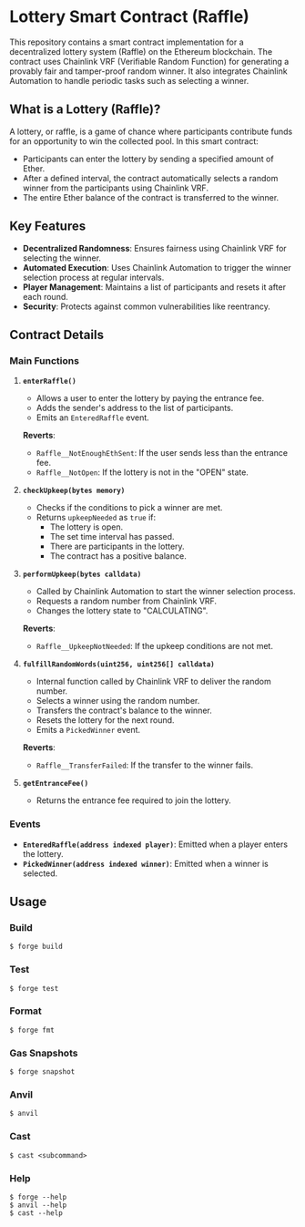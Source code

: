 # Lottery Smart Contract (Raffle)

This repository contains a smart contract implementation for a decentralized lottery system (Raffle) on the Ethereum blockchain. The contract uses Chainlink VRF (Verifiable Random Function) for generating a provably fair and tamper-proof random winner. It also integrates Chainlink Automation to handle periodic tasks such as selecting a winner.

## What is a Lottery (Raffle)?

A lottery, or raffle, is a game of chance where participants contribute funds for an opportunity to win the collected pool. In this smart contract:
- Participants can enter the lottery by sending a specified amount of Ether.
- After a defined interval, the contract automatically selects a random winner from the participants using Chainlink VRF.
- The entire Ether balance of the contract is transferred to the winner.

## Key Features

- **Decentralized Randomness**: Ensures fairness using Chainlink VRF for selecting the winner.
- **Automated Execution**: Uses Chainlink Automation to trigger the winner selection process at regular intervals.
- **Player Management**: Maintains a list of participants and resets it after each round.
- **Security**: Protects against common vulnerabilities like reentrancy.

## Contract Details

### Main Functions

1. **`enterRaffle()`**
    - Allows a user to enter the lottery by paying the entrance fee.
    - Adds the sender's address to the list of participants.
    - Emits an `EnteredRaffle` event.

   **Reverts**:
    - `Raffle__NotEnoughEthSent`: If the user sends less than the entrance fee.
    - `Raffle__NotOpen`: If the lottery is not in the "OPEN" state.


2. **`checkUpkeep(bytes memory)`**
    - Checks if the conditions to pick a winner are met.
    - Returns `upkeepNeeded` as `true` if:
        - The lottery is open.
        - The set time interval has passed.
        - There are participants in the lottery.
        - The contract has a positive balance.


3. **`performUpkeep(bytes calldata)`**
    - Called by Chainlink Automation to start the winner selection process.
    - Requests a random number from Chainlink VRF.
    - Changes the lottery state to "CALCULATING".

   **Reverts**:
    - `Raffle__UpkeepNotNeeded`: If the upkeep conditions are not met.


4. **`fulfillRandomWords(uint256, uint256[] calldata)`**
    - Internal function called by Chainlink VRF to deliver the random number.
    - Selects a winner using the random number.
    - Transfers the contract's balance to the winner.
    - Resets the lottery for the next round.
    - Emits a `PickedWinner` event.

   **Reverts**:
    - `Raffle__TransferFailed`: If the transfer to the winner fails.


5. **`getEntranceFee()`**
    - Returns the entrance fee required to join the lottery.

### Events

- **`EnteredRaffle(address indexed player)`**: Emitted when a player enters the lottery.
- **`PickedWinner(address indexed winner)`**: Emitted when a winner is selected.


## Usage

### Build

```shell
$ forge build
```

### Test

```shell
$ forge test
```

### Format

```shell
$ forge fmt
```

### Gas Snapshots

```shell
$ forge snapshot
```

### Anvil

```shell
$ anvil
```


### Cast

```shell
$ cast <subcommand>
```

### Help

```shell
$ forge --help
$ anvil --help
$ cast --help
```
